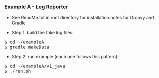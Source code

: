 
### Example A - Log Reporter

* See ReadMe.txt in root directory for installation notes for Groovy and Gradle

* Step 1. build the fake log files:

<pre>
$ cd ~/exampleA
$ gradle makeData
</pre>

* Step 2. run example (each one follows this pattern):

<pre>
$ cd ~/exampleA/v1_java
$ ./run.sh
</pre>

